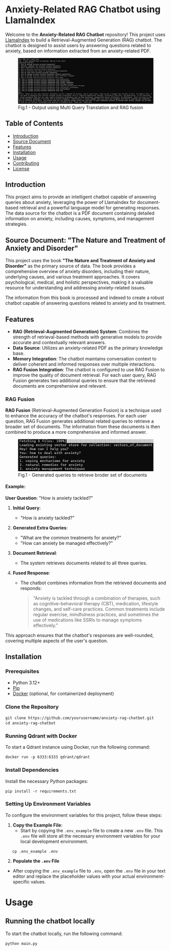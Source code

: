 # Anxiety-Related RAG Chatbot using LlamaIndex

Welcome to the **Anxiety-Related RAG Chatbot** repository! This project uses [LlamaIndex](https://github.com/run-llama/llamaindex) to build a Retrieval-Augmented Generation (RAG) chatbot. The chatbot is designed to assist users by answering questions related to anxiety, based on information extracted from an anxiety-related PDF.
<figure>
  <img src="readme_images\output.png" alt="Project Image">
  <figcaption>Fig.1 - Output using Multi Query Translation and RAG fusion </figcaption>
</figure>

## Table of Contents

- [Introduction](#introduction)
- [Source Document](#source-document)
- [Features](#features)
- [Installation](#installation)
- [Usage](#usage)
- [Contributing](#contributing)
- [License](#license)

## Introduction

This project aims to provide an intelligent chatbot capable of answering queries about anxiety, leveraging the power of LlamaIndex for document-based retrieval and a powerful language model for generating responses. The data source for the chatbot is a PDF document containing detailed information on anxiety, including causes, symptoms, and management strategies.

## Source Document: "The Nature and Treatment of Anxiety and Disorder"

This project uses the book **"The Nature and Treatment of Anxiety and Disorder"** as the primary source of data. The book provides a comprehensive overview of anxiety disorders, including their nature, underlying causes, and various treatment approaches. It covers psychological, medical, and holistic perspectives, making it a valuable resource for understanding and addressing anxiety-related issues.

The information from this book is processed and indexed to create a robust chatbot capable of answering questions related to anxiety and its treatment.
## Features

- **RAG (Retrieval-Augmented Generation) System**: Combines the strength of retrieval-based methods with generative models to provide accurate and contextually relevant answers.
- **Data Source**: Utilizes an anxiety-related PDF as the primary knowledge base.
- **Memory Integration**: The chatbot maintains conversation context to deliver coherent and informed responses over multiple interactions.
- **RAG Fusion Integration**: The chatbot is configured to use RAG Fusion to improve the quality of document retrieval. For each user query, RAG Fusion generates two additional queries to ensure that the retrieved documents are comprehensive and relevant.

### RAG Fusion

**RAG Fusion** (Retrieval-Augmented Generation Fusion) is a technique used to enhance the accuracy of the chatbot's responses. For each user question, RAG Fusion generates additional related queries to retrieve a broader set of documents. The information from these documents is then combined to produce a more comprehensive and informed answer.
<figure>
  <img src="readme_images/image.png" alt="Project Image">
  <figcaption>Fig.1 - Generated queries to retrieve broder set of documents</figcaption>
</figure>

#### Example:

**User Question**: "How is anxiety tackled?"

1. **Initial Query**:
   - "How is anxiety tackled?"

2. **Generated Extra Queries**:
   - "What are the common treatments for anxiety?"
   - "How can anxiety be managed effectively?"

3. **Document Retrieval**:
   - The system retrieves documents related to all three queries.

4. **Fused Response**:
   - The chatbot combines information from the retrieved documents and responds:
     > "Anxiety is tackled through a combination of therapies, such as cognitive-behavioral therapy (CBT), medication, lifestyle changes, and self-care practices. Common treatments include regular exercise, mindfulness practices, and sometimes the use of medications like SSRIs to manage symptoms effectively."

This approach ensures that the chatbot's responses are well-rounded, covering multiple aspects of the user's question.


## Installation

### Prerequisites

- Python 3.12+
- [Pip](https://pip.pypa.io/en/stable/installation/)
- [Docker](https://www.docker.com/) (optional, for containerized deployment)

### Clone the Repository

```
git clone https://github.com/yourusername/anxiety-rag-chatbot.git
cd anxiety-rag-chatbot
```

### Running Qdrant with Docker

To start a Qdrant instance using Docker, run the following command:

```
docker run -p 6333:6333 qdrant/qdrant
```

### Install Dependencies

Install the necessary Python packages:

```
pip install -r requirements.txt
```

### Setting Up Environment Variables

To configure the environment variables for this project, follow these steps:

1. **Copy the Example File**:
   - Start by copying the `.env_example` file to create a new `.env` file. This `.env` file will store all the necessary environment variables for your local development environment.

```
   cp .env_example .env
```
2. **Populate the `.env` File**

- After copying the `.env_example` file to `.env`, open the `.env` file in your text editor and replace the placeholder values with your actual environment-specific values.



# Usage

## Running the chatbot locally
To start the chatbot locally, run the following command:
```
python main.py
```
